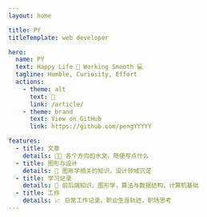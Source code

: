 ```yaml
---
layout: home

title: PY
titleTemplate: web developer

hero:
  name: PY
  text: Happy Life 🏀 Working Smooth 💻 
  tagline: Humble, Curiosity, Effort
  actions:
    - theme: alt
      text: 🚀
      link: /article/
    - theme: brand
      text: View on GitHub
      link: https://github.com/pengYYYYY

features:
  - title: 文章
    details: 🧑‍💻 各个方向的水文，随便写点什么
  - title: 图形与设计
    details: 🎨 图形学相关的知识，设计领域沉淀
  - title: 学习记录
    details: 🧱 前后端知识，图形学，算法与数据结构，计算机基础
  - title: 工作
    details: 📈 日常工作记录，职业生涯轨迹，职场思考
---
```

